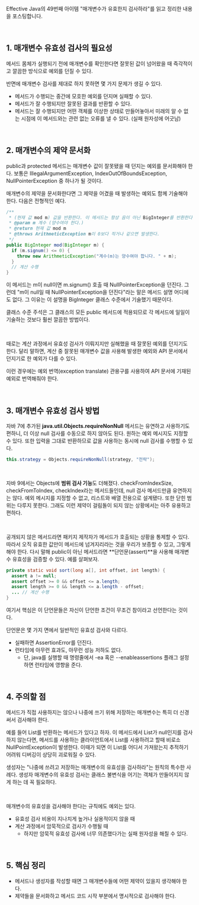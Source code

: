 Effective Java의  49번째 아이템 "매개변수가 유효한지 검사하라"를 읽고 정리한 내용을 포스팅합니다.

<br>

## 1. 매개변수 유효성 검사의 필요성

메서드 몸체가 실행되기 전에 매개변수를 확인한다면 잘못된 값이 넘어왔을 때 즉각적이고 깔끔한 방식으로 예외를 던질 수 있다. 

반면에 매개변수 검사를 제대로 하지 못하면 몇 가지 문제가 생길 수 있다.

* 메서드가 수행되는 중간에 모호한 예외를 던지며 실패할 수 있다.
* 메서드가 잘 수행되지만 잘못된 결과를 반환할 수 있다.
* 메서드는 잘 수행되지만 어떤 객체를 이상한 상태로 만들어놓아서 미래의 알 수 없는 시점에 이 메서드와는 관련 없는 오류를 낼 수 있다. (실패 원자성에 어긋남)

<br>

## 2. 매개변수의 제약 문서화

public과 protected 메서드는 매개변수 값이 잘못됐을 때 던지는 예외를 문서화해야 한다. 보통은 IllegalArgumentException, IndexOutOfBoundsException, NullPointerException 중 하나가 될 것이다.

매개변수의 제약을 문서화한다면 그 제약을 어겼을 때 발생하는 예외도 함께 기술해야 한다. 다음은 전형적인 예다.

```java
/**
 * (현재 값 mod m) 값을 반환한다. 이 메서드는 항상 음이 아닌 BigInteger를 반환한다는 점에서 remainer 메서드와 다르다.
 * @param m 계수 (양수여야 한다.)
 * @return 현재 값 mod m
 * @throws ArithmeticException m이 0보다 작거나 같으면 발생한다.
 */
public BigInteger mod(BigInteger m) {
  if (m.signum() <= 0) {
    throw new ArithmeticException("계수(m)는 양수여야 합니다. " + m);
  }
  // 계산 수행
}
```

이 메서드는 m이 null이면 m.signum() 호출 때 NullPointerException을 던진다. 그런데 "m이 null일 때 NullPointerException을 던진다"라는 말은 메서드 설명 어디에도 없다. 그 이유는 이 설명을 BigInteger 클래스 수준에서 기술했기 때문이다. 

클래스 수준 주석은 그 클래스의 모든 public 메서드에 적용되므로 각 메서드에 일일이 기술하는 것보다 훨씬 깔끔한 방법이다.

<br>

때로는 계산 과정에서 유효성 검사가 이뤄지지만 실해했을 때 잘못된 예외를 던지기도 한다. 달리 말하면, 계산 중 잘못된 매개변수 값을 사용해 발생한 예외와 API 문서에서 던지기로 한 예외가 다를 수 있다.

이런 경우에는 예외 번역(exception translate) 관용구를 사용하여 API 문서에 기재된 예외로 번역해줘야 한다.

<br>

## 3. 매개변수 유효성 검사 방법

자바 7에 추가된 **java.util.Objects.requireNonNull** 메서드는 유연하고 사용하기도 편하니, 더 이상 null 검사를 수동으로 하지 않아도 된다. 원하는 예외 메시지도 지정할 수 있다. 또한 입력을 그대로 반환하므로 값을 사용하는 동시에 null 검사를 수행할 수 있다.

```java
this.strategy = Objects.requireNonNull(strategy, "전략");
```

<br>

자바 9에서는 Objects에 **범위 검사 기능**도 더해졌다. checkFromIndexSize, checkFromToIndex, checkIndex라는 메서드들인데, null 검사 메서드만큼 유연하지는 않다. 예외 메시지를 지정할 수 없고, 리스트와 배열 전용으로 설계됐다. 또한 닫힌 범위는 다루지 못한다. 그래도 이런 제약이 걸림돌이 되지 않는 상황에서는 아주 유용하고 편하다.

<br>

공개되지 않은 메서드라면 패키지 제작자가 메서드가 호출되는 상황을 통제할 수 있다. 따라서 오직 유효한 값만이 메서드에 넘겨지리라는 것을 우리가 보증할 수 있고, 그렇게 해야 한다. 다시 말해 public이 아닌 메서드라면 **단언문(assert)**을 사용해 매개변수 유효성을 검증할 수 있다. 예를 살펴보자.

```java
private static void sort(long a[], int offset, int length) {
  assert a != null;
  assert offset >= 0 && offset <= a.length;
  assert length >= 0 && length <= a.length - offset;
  ... // 계산 수행
}
```

여기서 핵심은 이 단언문들은 자신이 단언한 조건이 무조건 참이라고 선언한다는 것이다. 

단언문은 몇 가지 면에서 일반적인 유효성 검사와 다르다. 

* 실패하면 AssertionError를 던진다.
* 런타임에 아무런 효과도, 아무런 성능 저하도 없다.
  * 단, java를 실행할 때 명령줄에서 -ea 혹은 --enableassertions 플래그 설정하면 런타임에 영향을 준다.

<br>

## 4. 주의할 점

메서드가 직접 사용하지는 않으나 나중에 쓰기 위해 저장하는 매개변수는 특히 더 신경써서 검사해야 한다. 

예를 들어 List를 반환하는 메서드가 있다고 하자. 이 메서드에서 List가 null인지를 검사하지 않는다면, 메서드를 사용하는 클라이언트에서 List를 사용하려고 할때 비로소 NullPointException이 발생한다. 이때가 되면 이 List를 어디서 가져왔는지 추적하기 어려워 디버깅이 상당히 괴로워질 수 있다.

생성자는 "나중에 쓰려고 저장하는 매개변수의 유효성을 검사하라"는 원칙의 특수한 사례다. 생성자 매개변수의 유효성 검사는 클래스 불변식을 어기는 객체가 만들어지지 않게 하는 데 꼭 필요하다.

<br>

매개변수의 유효성을 검사해야 한다는 규칙에도 예외는 있다.

* 유효성 검사 비용이 지나치게 높거나 실용적이지 않을 때
* 계산 과정에서 암묵적으로 검사가 수행될 때
  * 하지만 암묵적 유효성 검사에 너무 의존했다가는 실패 원자성을 해칠 수 있다.

<br>

## 5. 핵심 정리

* 메서드나 생성자를 작성할 때면 그 매개변수들에 어떤 제약이 있을지 생각해야 한다.
* 제약들을 문서화하고 메서드 코드 시작 부분에서 명시적으로 검사해야 한다.

